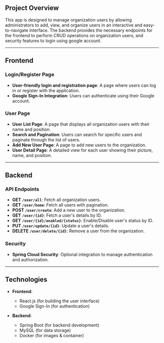 ## Project Overview

This app is designed to manage organization users by allowing administrators to add, view, and organize users in an interactive and easy-to-navigate interface. 
The backend provides the necessary endpoints for the frontend to perform CRUD operations on organization users, and security features to login using google account.

---

## Frontend

### Login/Register Page

- **User-friendly login and registration page**: A page where users can log in or register with the application.
- **Google Sign-In Integration**: Users can authenticate using their Google account.

### User Page

- **User List Page**: A page that displays all organization users with their name and position.
- **Search and Pagination**: Users can search for specific users and paginate through the list of users.
- **Add New User Page**: A page to add new users to the organization.
- **User Detail Page**: A detailed view for each user showing their picture, name, and position.

---

## Backend

### API Endpoints

- **GET `/user/all`**: Fetch all organization users.
- **GET `/user/home`**: Fetch all users with pagination.
- **POST `/user/create`**: Add a new user to the organization.
- **GET `/user/{id}`**: Fetch a user's details by ID.
- **GET `/user/{id}/enabled/{status}`**: Enable/Disable user's status by ID.
- **PUT `/user/update/{id}`**: Update a user's details.
- **DELETE `/user/delete/{id}`**: Remove a user from the organization.

### Security
- **Spring Cloud Security**: Optional integration to manage authentication and authorization.

---

## Technologies

- **Frontend**:
    - React.js (for building the user interface)
    - Google Sign-In (for authentication)

- **Backend**:
    - Spring Boot (for backend development)
    - MySQL (for data storage)
    - Docker (for images & container)

